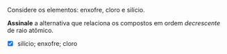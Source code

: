 Considere os elementos: enxofre, cloro e silício.

**Assinale** a alternativa que relaciona os compostos em ordem *decrescente* de raio atômico.

- [x] silício; enxofre; cloro

